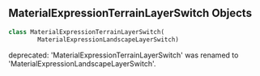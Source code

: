 ## MaterialExpressionTerrainLayerSwitch Objects

```python
class MaterialExpressionTerrainLayerSwitch(
        MaterialExpressionLandscapeLayerSwitch)
```

deprecated: 'MaterialExpressionTerrainLayerSwitch' was renamed to 'MaterialExpressionLandscapeLayerSwitch'.

<a id="unreal.MaterialExpressionLandscapeLayerWeight"></a>